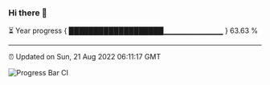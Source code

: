 ### Hi there 👋

⏳ Year progress { ███████████████████▁▁▁▁▁▁▁▁▁▁▁ } 63.63 %

---

⏰ Updated on Sun, 21 Aug 2022 06:11:17 GMT

![Progress Bar CI](https://github.com/Shyam-Makwana/GitHub-Actions-Demo/workflows/Progress%20Bar%20CI/badge.svg)
